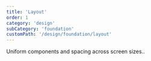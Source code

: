 ```yaml
---
title: 'Layout'
order: 1
category: 'design'
subCategory: 'foundation'
customPath: '/design/foundation/layout'
---
```


Uniform components and spacing across screen sizes..
